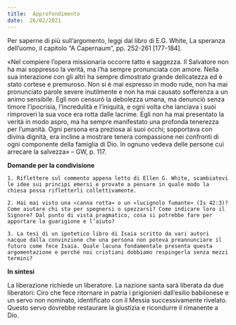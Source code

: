 ```yaml
---
title:  Approfondimento
date:  26/02/2021
---
```


Per saperne di più sull’argomento, leggi dal libro di E.G. White, La speranza dell’uomo, il capitolo “A Capernaum”, pp. 252-261 [177-184].

«Nel compiere l’opera missionaria occorre tatto e saggezza. Il Salvatore non ha mai soppresso la verità, ma l’ha sempre pronunciata con amore. Nella sua interazione con gli altri ha sempre dimostrato grande delicatezza ed è stato cortese e premuroso. Non si è mai espresso in modo rude, non ha mai pronunciato parole severe inutilmente e non ha mai causato sofferenza a un animo sensibile. Egli non censurò la debolezza umana, ma denunciò senza timore l’ipocrisia, l’incredulità e l’iniquità, e ogni volta che lanciava i suoi rimproveri la sua voce era rotta dalle lacrime. Egli non ha mai presentato la verità in modo aspro, ma ha sempre manifestato una profonda tenerezza per l’umanità. Ogni persona era preziosa ai suoi occhi; sopportava con divina dignità, era incline a mostrare tenera compassione nei confronti di ogni componente della famiglia di Dio. In ognuno vedeva delle persone cui arrecare la salvezza» – GW, p. 117.

**Domande per la condivisione**

`1.	Riflettere sul commento appena letto di Ellen G. White, scambiatevi le idee sui principi emersi e provate a pensare in quale modo la chiesa possa rifletterli collettivamente.`

`2.	Hai mai visto una «canna rotta» o un «lucignolo fumante» (Is 42:3)? Come aiutare chi sta per spegnersi o spezzarsi? Come indicare loro il Signore? Dal punto di vista pragmatico, cosa si potrebbe fare per apportare la guarigione e l’aiuto?`

`3.	La tesi di un ipotetico libro di Isaia scritto da vari autori nacque dalla convinzione che una persona non poteva preannunciare il futuro come fece Isaia. Quale lacuna fondamentale presenta questa argomentazione e perché noi cristiani dobbiamo respingerla senza mezzi termini?`

**In sintesi**

La liberazione richiede un liberatore. La nazione santa sarà liberata da due liberatori: Ciro che fece ritornare in patria i prigionieri dall’esilio babilonese e un servo non nominato, identificato con il Messia successivamente rivelato. Questo servo dovrebbe restaurare la giustizia e ricondurre il rimanente a Dio.